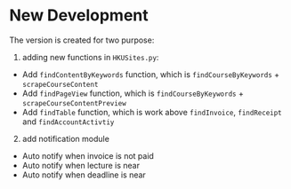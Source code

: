 # New Development

The version is created for two purpose: 

1. adding new functions in `HKUSites.py`: 

- Add `findContentByKeywords` function, which is `findCourseByKeywords` + `scrapeCourseContent`
- Add `findPageView` function, which is `findCourseByKeywords` + `scrapeCourseContentPreview`
- Add `findTable` function, which is work above `findInvoice`, `findReceipt`  and `findAccountActivtiy`

2. add notification module

- Auto notify when invoice is not paid
- Auto notify when lecture is near
- Auto notify when deadline is near
